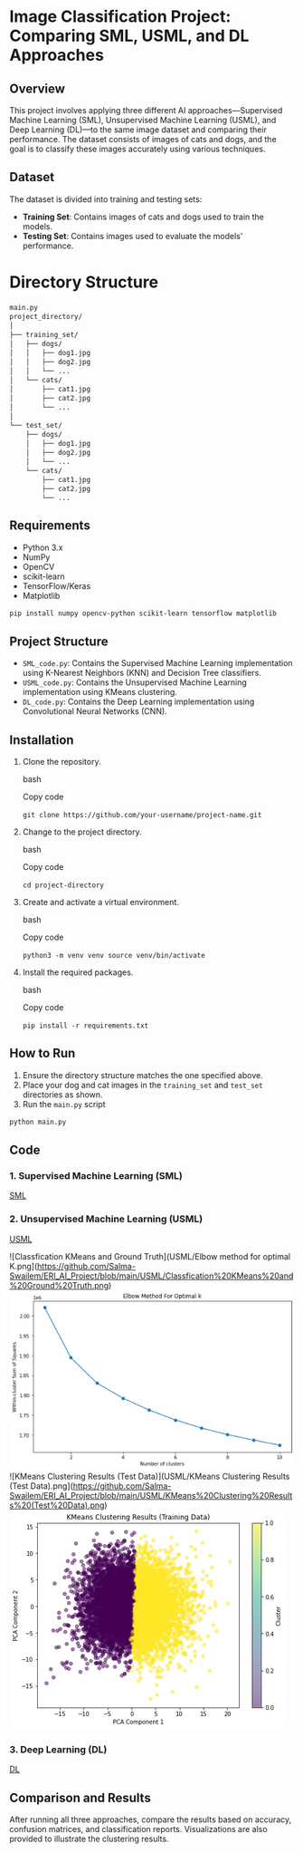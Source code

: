 # Image Classification Project: Comparing SML, USML, and DL Approaches

## Overview

This project involves applying three different AI approaches—Supervised Machine Learning (SML), Unsupervised Machine Learning (USML), and Deep Learning (DL)—to the same image dataset and comparing their performance. The dataset consists of images of cats and dogs, and the goal is to classify these images accurately using various techniques.

## Dataset

The dataset is divided into training and testing sets:

-   **Training Set**: Contains images of cats and dogs used to train the models.
-   **Testing Set**: Contains images used to evaluate the models' performance.

# Directory Structure

```
main.py
project_directory/
│
├── training_set/
│   ├── dogs/
│   │   ├── dog1.jpg
│   │   ├── dog2.jpg
│   │   └── ...
│   └── cats/
│       ├── cat1.jpg
│       ├── cat2.jpg
│       └── ...
│
└── test_set/
    ├── dogs/
    │   ├── dog1.jpg
    │   ├── dog2.jpg
    │   └── ...
    └── cats/
        ├── cat1.jpg
        ├── cat2.jpg
        └── ...
```

## Requirements

-   Python 3.x
-   NumPy
-   OpenCV
-   scikit-learn
-   TensorFlow/Keras
-   Matplotlib

```bash
pip install numpy opencv-python scikit-learn tensorflow matplotlib
```

## Project Structure

-   `SML_code.py`: Contains the Supervised Machine Learning implementation using K-Nearest Neighbors (KNN) and Decision Tree classifiers.
-   `USML_code.py`: Contains the Unsupervised Machine Learning implementation using KMeans clustering.
-   `DL_code.py`: Contains the Deep Learning implementation using Convolutional Neural Networks (CNN).

## Installation

1.  Clone the repository.
    
    bash
    
    Copy code
    
    `git clone https://github.com/your-username/project-name.git` 
    
2.  Change to the project directory.
    
    bash
    
    Copy code
    
    `cd project-directory` 
    
3.  Create and activate a virtual environment.
    
    bash
    
    Copy code
    
    `python3 -m venv venv
    source venv/bin/activate` 
    
4.  Install the required packages.
    
    bash
    
    Copy code
    
    `pip install -r requirements.txt`

## How to Run

1.  Ensure the directory structure matches the one specified above.
2.  Place your dog and cat images in the `training_set` and `test_set` directories as shown.
3.  Run the `main.py` script

```bash
python main.py
```

## Code

### 1. Supervised Machine Learning (SML)
 [SML](https://github.com/Salma-Swailem/ERI_AI_Project/blob/01c8fa1d6001786dcd741079039e5f9a52cdf318/SML/temp.py)


### 2. Unsupervised Machine Learning (USML)
 [USML](https://github.com/Salma-Swailem/ERI_AI_Project/blob/01c8fa1d6001786dcd741079039e5f9a52cdf318/USML/scripts/main.py)

![Classfication KMeans and Ground Truth](USML/Elbow method for optimal K.png](https://github.com/Salma-Swailem/ERI_AI_Project/blob/main/USML/Classfication%20KMeans%20and%20Ground%20Truth.png)
![Elbow method for optimal K](https://github.com/Salma-Swailem/ERI_AI_Project/blob/main/USML/Elbow%20method%20for%20optimal%20K.png)
![KMeans Clustering Results (Test Data)](USML/KMeans Clustering Results (Test Data).png](https://github.com/Salma-Swailem/ERI_AI_Project/blob/main/USML/KMeans%20Clustering%20Results%20(Test%20Data).png)
![KMeans Clustering Results (Trainging Data)](https://github.com/Salma-Swailem/ERI_AI_Project/blob/main/USML/KMeans%20Clustering%20Results%20(Trainging%20Data).png)



### 3. Deep Learning (DL)
 [DL](https://github.com/Salma-Swailem/ERI_AI_Project/blob/01c8fa1d6001786dcd741079039e5f9a52cdf318/DL/DeepLearning_Project.py)



## Comparison and Results

After running all three approaches, compare the results based on accuracy, confusion matrices, and classification reports. Visualizations are also provided to illustrate the clustering results.

